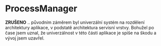 ProcessManager
==============

**ZRUŠENO** .. původním záměrem byl univerzální systém na rozdělení architektury aplikace, v podstatě architektura servisní vrstvy. Bohužel po čase jsem uznal, že univerzálnost v této části aplikace je spíše na škodu a vývoj jsem uzavřel.
